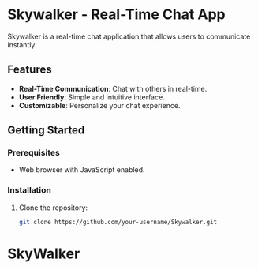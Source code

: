 # Skywalker - Real-Time Chat App

Skywalker is a real-time chat application that allows users to communicate instantly.

## Features

- **Real-Time Communication**: Chat with others in real-time.
- **User Friendly**: Simple and intuitive interface.
- **Customizable**: Personalize your chat experience.

## Getting Started

### Prerequisites

- Web browser with JavaScript enabled.

### Installation

1. Clone the repository:
   ```bash
   git clone https://github.com/your-username/Skywalker.git
# SkyWalker
